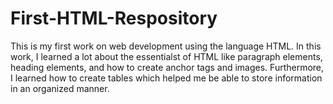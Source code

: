 # First-HTML-Respository
This is my first work on web development using the language HTML. In this work, I learned a lot about the essentialst of HTML like paragraph elements, heading elements, and how to create anchor tags and images. Furthermore, I learned how to create tables which helped me be able to store information in an organized manner.
